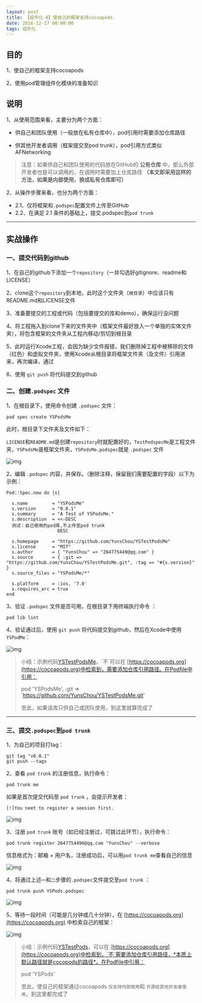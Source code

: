 ```yaml
---
layout: post
title: 【组件化-0】使自己的框架支持cocoapods
date: 2016-12-17 00:00:00
tags: 组件化
---
```


## 目的

1、使自己的框架支持cocoapods

2、使用pod管理组件化模块的准备知识

## 说明

1、从使用范围来看，主要分为两个方面：

* 供自己和团队使用（一般放在私有仓库中），pod引用时需要添加仓库路径


* 供其他开发者调用（框架提交至pod trunk），pod引用方式类似AFNetworking

>  注意：如果供自己和团队使用的代码放在GitHub的 **公有仓库** 中，那么外部开发者也是可以调用的，在调用时需要加上仓库路径 **（本文即采用这样的方法，如果是内部使用，换成私有仓库即可）**

2、从操作步骤来看，也分为两个方面：

* 2.1、仅将框架和`.podspec`配置文件上传至GitHub
* 2.2、在满足 2.1 条件的基础上，提交.podspec到`pod trunk`

***

## 实战操作

### 一、提交代码到github

1、在自己的github下添加一个`repository`（一并勾选好gitignore、readme和LICENSE）

2、clone这个`repository`到本地，此时这个文件夹（`根目录`）中应该只有README.md和LICENSE文件

3、准备要提交的工程或代码（包括要提交的库和demo），确保运行没问题

4、将工程拖入到clone下来的文件夹中（框架文件最好放入一个单独的实体文件夹），将包含框架的文件夹从工程内移动/剪切到根目录

5、此时运行Xcode工程，会因为缺少文件报错，我们删除掉工程中被移除的文件（红色）和虚拟文件夹，使用Xcode从根目录将框架文件夹（及文件）引用进来，再次编译，通过

6、使用 `git push` 将代码提交到github

### 二、创建`.podspec` 文件

1、在根目录下，使用命令创建 `.podspec` 文件：

```
pod spec create YSPodsMe
```

此时，根目录下文件夹及文件如下：

`LICENSE`和`README.md`是创建`repository`时就配置好的，`TestPodspecMe`是工程文件夹，`YSPodsMe`是框架文件夹，`YSPodsMe.podspec`就是 `.podspec` 文件

![img](/assets/images/2016/mediator-learn-0-1.png)

2、编辑 `.podspec` 内容，并保存。（删除注释，保留我们需要配置的字段）以下为示例：

```
Pod::Spec.new do |s|

  s.name         = "YSPodsMe"
  s.version      = "0.0.1"
  s.summary      = "A Test of YSPodsMe."
  s.description  = <<-DESC
  测试：自己使用的pod库,不上传至pod trunk
                   DESC

  s.homepage     = "https://github.com/YunsChou/YSTestPodsMe"
  s.license      = "MIT"
  s.author       = { "YunsChou" => "264775449@qq.com" }
  s.source       = { :git => "https://github.com/YunsChou/YSTestPodsMe.git", :tag => "#{s.version}" }
  s.source_files = "YSPodsMe/*"

  s.platform     = :ios, '7.0'
  s.requires_arc = true
end
```

3、验证 `.podspec` 文件是否可用，在根目录下用终端执行命令 ：

```
pod lib lint
```

4、验证通过后，使用 `git push` 将代码提交到github，然后在Xcode中使用`YSPodMe`：

![img](/assets/images/2016/mediator-learn-0-2.png)

>  小结：示例代码[YSTestPodsMe]([https://github.com/YunsChou/YSTestPodsMe](https://github.com/YunsChou/YSTestPodsMe))，`不`可以在 [https://cocoapods.org](https://cocoapods.org)中检索到，需要添加仓库引用路径。在Podfile中引用：
>
>  pod 'YSPodsMe', :git => 'https://github.com/YunsChou/YSTestPodsMe.git'
>
>  至此，如果该库只供自己或团队使用，到这里就算完成了

***

### 三、提交`.podspec`到`pod trunk`

1、为自己的项目打tag：

```
git tag "v0.0.1"
git push --tags
```

2、查看 `pod trunk` 的注册信息，执行命令：

```
pod trunk me
```

如果是首次提交代码至 `pod trunk` ，会提示开发者：

```
[!]You neet to register a seesion first.
```

![img](/assets/images/2016/mediator-learn-0-3.png)

3、注册 `pod trunk`  账号（如已经注册过，可跳过此环节），执行命令：

```
pod trunk register 2647754496@qq.com "YunsChou" --verbose
```

信息格式为：邮箱 + 用户名，注册成功后，可以用`pod trunk me`查看自己的信息

![img](/assets/images/2016/mediator-learn-0-4.png)

4、将通过上述`一`和`二`步骤的`.podspec`文件提交至`pod trunk`  ：

```
pod trunk push YSPods.podspec
```

![img](/assets/images/2016/mediator-learn-0-5.png)

5、等待一段时间（可能是几分钟或几十分钟），在 [https://cocoapods.org](https://cocoapods.org) 中检索自己的框架：

![img](/assets/images/2016/mediator-learn-0-6.png)

> 小结：示例代码[YSTestPods]([[https://github.com/YunsChou/YSTestPods](https://github.com/YunsChou/YSTestPods))，可以在 [https://cocoapods.org](https://cocoapods.org)中检索到，`不`需要添加仓库引用路径，*本质上默认路径就是cocopods的路径*。在Podfile中引用：
>
> pod 'YSPods'
>
> 至此，使自己的框架通过cocoapods `仅支持内部使用`和 `开源给其他开发者使用`，到这里都完成了
>

